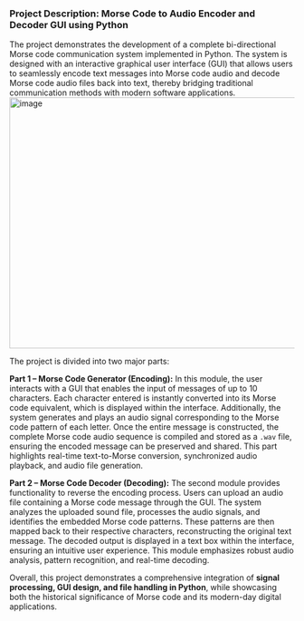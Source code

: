 ### **Project Description: Morse Code to Audio Encoder and Decoder GUI using Python**

The project demonstrates the development of a complete bi-directional Morse code communication system implemented in Python. The system is designed with an interactive graphical user interface (GUI) that allows users to seamlessly encode text messages into Morse code audio and decode Morse code audio files back into text, thereby bridging traditional communication methods with modern software applications.
<img width="743" height="443" alt="image" src="https://github.com/user-attachments/assets/62976c89-876f-4229-901b-f402c3799da8" />

The project is divided into two major parts:

**Part 1 – Morse Code Generator (Encoding):**
In this module, the user interacts with a GUI that enables the input of messages of up to 10 characters. Each character entered is instantly converted into its Morse code equivalent, which is displayed within the interface. Additionally, the system generates and plays an audio signal corresponding to the Morse code pattern of each letter. Once the entire message is constructed, the complete Morse code audio sequence is compiled and stored as a `.wav` file, ensuring the encoded message can be preserved and shared. This part highlights real-time text-to-Morse conversion, synchronized audio playback, and audio file generation.

**Part 2 – Morse Code Decoder (Decoding):**
The second module provides functionality to reverse the encoding process. Users can upload an audio file containing a Morse code message through the GUI. The system analyzes the uploaded sound file, processes the audio signals, and identifies the embedded Morse code patterns. These patterns are then mapped back to their respective characters, reconstructing the original text message. The decoded output is displayed in a text box within the interface, ensuring an intuitive user experience. This module emphasizes robust audio analysis, pattern recognition, and real-time decoding.

Overall, this project demonstrates a comprehensive integration of **signal processing, GUI design, and file handling in Python**, while showcasing both the historical significance of Morse code and its modern-day digital applications.
